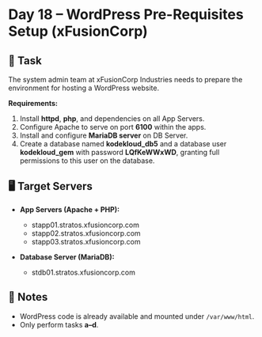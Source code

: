 # Day 18 – WordPress Pre-Requisites Setup (xFusionCorp)

## 🔧 Task

The system admin team at xFusionCorp Industries needs to prepare the environment for hosting a WordPress website.

**Requirements:**

1. Install **httpd**, **php**, and dependencies on all App Servers.
2. Configure Apache to serve on port **6100** within the apps.
3. Install and configure **MariaDB server** on DB Server.
4. Create a database named **kodekloud_db5** and a database user **kodekloud_gem** with password **LQfKeWWxWD**, granting full permissions to this user on the database.

## 🖥️ Target Servers

- **App Servers (Apache + PHP):**

  - stapp01.stratos.xfusioncorp.com
  - stapp02.stratos.xfusioncorp.com
  - stapp03.stratos.xfusioncorp.com

- **Database Server (MariaDB):**
  - stdb01.stratos.xfusioncorp.com

## 📌 Notes

- WordPress code is already available and mounted under `/var/www/html`.
- Only perform tasks **a–d**.

```bash

```

```

```

